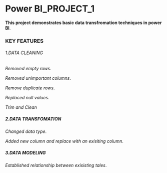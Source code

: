 # Power BI_PROJECT_1
**This project demonstrates basic data transfromation techniques in power BI**.


### KEY FEATURES

######  1.DATA CLEANING

  *Removed empty rows*.
  
  *Removed unimportant columns*.
  
  *Remove duplicate rows*.
  
  *Replaced null values*.
  
  *Trim and Clean*
  
##### 2.DATA TRANSFOMATION

   *Changed data type*.
  
   *Added new column and replace with an exisiting column*.
  
##### 3.DATA MODELING

 *Established relationship between exisisting tales*.

